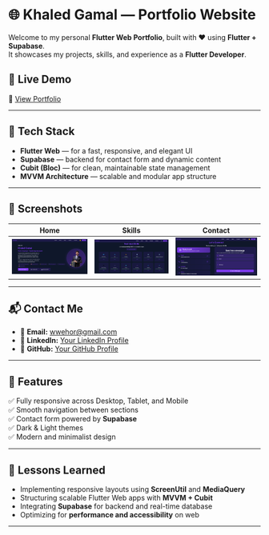 # 🌐 Khaled Gamal — Portfolio Website

Welcome to my personal **Flutter Web Portfolio**, built with ❤️ using **Flutter + Supabase**.  
It showcases my projects, skills, and experience as a **Flutter Developer**.

## 🚀 Live Demo

🔗 [View Portfolio](https://khaled21120.github.io/portfolio-flutter/)

---

## 🧰 Tech Stack

- **Flutter Web** — for a fast, responsive, and elegant UI
- **Supabase** — backend for contact form and dynamic content
- **Cubit (Bloc)** — for clean, maintainable state management
- **MVVM Architecture** — scalable and modular app structure

---

## 📸 Screenshots

| Home                          | Skills                            | Contact                             |
| ----------------------------- | --------------------------------- | ----------------------------------- |
| ![Home](screenshots/home.png) | ![Skills](screenshots/skills.png) | ![Contact](screenshots/contact.png) |


---

## 📬 Contact Me

- 📧 **Email:** [wwehor@gmail.com](mailto:wwehor@gmail.com)
- 💼 **LinkedIn:** [Your LinkedIn Profile](https://www.linkedin.com/in/khaled-gamal-k/)
- 🐙 **GitHub:** [Your GitHub Profile](https://github.com/khaled21120/)

---

## 🧾 Features

✅ Fully responsive across Desktop, Tablet, and Mobile  
✅ Smooth navigation between sections  
✅ Contact form powered by **Supabase**  
✅ Dark & Light themes  
✅ Modern and minimalist design

---

## 🧠 Lessons Learned

- Implementing responsive layouts using **ScreenUtil** and **MediaQuery**
- Structuring scalable Flutter Web apps with **MVVM + Cubit**
- Integrating **Supabase** for backend and real-time database
- Optimizing for **performance and accessibility** on web

---
